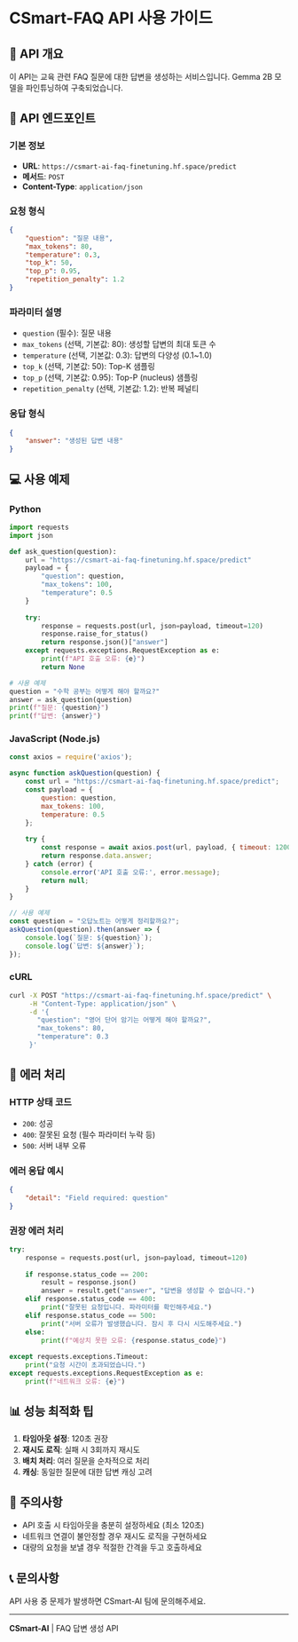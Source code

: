 # CSmart-FAQ API 사용 가이드

## 🚀 API 개요
이 API는 교육 관련 FAQ 질문에 대한 답변을 생성하는 서비스입니다. Gemma 2B 모델을 파인튜닝하여 구축되었습니다.

## 📡 API 엔드포인트

### 기본 정보
- **URL**: `https://csmart-ai-faq-finetuning.hf.space/predict`
- **메서드**: `POST`
- **Content-Type**: `application/json`

### 요청 형식
```json
{
    "question": "질문 내용",
    "max_tokens": 80,
    "temperature": 0.3,
    "top_k": 50,
    "top_p": 0.95,
    "repetition_penalty": 1.2
}
```

### 파라미터 설명
- `question` (필수): 질문 내용
- `max_tokens` (선택, 기본값: 80): 생성할 답변의 최대 토큰 수
- `temperature` (선택, 기본값: 0.3): 답변의 다양성 (0.1~1.0)
- `top_k` (선택, 기본값: 50): Top-K 샘플링
- `top_p` (선택, 기본값: 0.95): Top-P (nucleus) 샘플링
- `repetition_penalty` (선택, 기본값: 1.2): 반복 페널티

### 응답 형식
```json
{
    "answer": "생성된 답변 내용"
}
```

## 💻 사용 예제

### Python
```python
import requests
import json

def ask_question(question):
    url = "https://csmart-ai-faq-finetuning.hf.space/predict"
    payload = {
        "question": question,
        "max_tokens": 100,
        "temperature": 0.5
    }
    
    try:
        response = requests.post(url, json=payload, timeout=120)
        response.raise_for_status()
        return response.json()["answer"]
    except requests.exceptions.RequestException as e:
        print(f"API 호출 오류: {e}")
        return None

# 사용 예제
question = "수학 공부는 어떻게 해야 할까요?"
answer = ask_question(question)
print(f"질문: {question}")
print(f"답변: {answer}")
```

### JavaScript (Node.js)
```javascript
const axios = require('axios');

async function askQuestion(question) {
    const url = "https://csmart-ai-faq-finetuning.hf.space/predict";
    const payload = {
        question: question,
        max_tokens: 100,
        temperature: 0.5
    };
    
    try {
        const response = await axios.post(url, payload, { timeout: 120000 });
        return response.data.answer;
    } catch (error) {
        console.error('API 호출 오류:', error.message);
        return null;
    }
}

// 사용 예제
const question = "오답노트는 어떻게 정리할까요?";
askQuestion(question).then(answer => {
    console.log(`질문: ${question}`);
    console.log(`답변: ${answer}`);
});
```

### cURL
```bash
curl -X POST "https://csmart-ai-faq-finetuning.hf.space/predict" \
     -H "Content-Type: application/json" \
     -d '{
       "question": "영어 단어 암기는 어떻게 해야 할까요?",
       "max_tokens": 80,
       "temperature": 0.3
     }'
```

## 🔧 에러 처리

### HTTP 상태 코드
- `200`: 성공
- `400`: 잘못된 요청 (필수 파라미터 누락 등)
- `500`: 서버 내부 오류

### 에러 응답 예시
```json
{
    "detail": "Field required: question"
}
```

### 권장 에러 처리
```python
try:
    response = requests.post(url, json=payload, timeout=120)
    
    if response.status_code == 200:
        result = response.json()
        answer = result.get("answer", "답변을 생성할 수 없습니다.")
    elif response.status_code == 400:
        print("잘못된 요청입니다. 파라미터를 확인해주세요.")
    elif response.status_code == 500:
        print("서버 오류가 발생했습니다. 잠시 후 다시 시도해주세요.")
    else:
        print(f"예상치 못한 오류: {response.status_code}")
        
except requests.exceptions.Timeout:
    print("요청 시간이 초과되었습니다.")
except requests.exceptions.RequestException as e:
    print(f"네트워크 오류: {e}")
```

## 📊 성능 최적화 팁

1. **타임아웃 설정**: 120초 권장
2. **재시도 로직**: 실패 시 3회까지 재시도
3. **배치 처리**: 여러 질문을 순차적으로 처리
4. **캐싱**: 동일한 질문에 대한 답변 캐싱 고려

## 🚨 주의사항

- API 호출 시 타임아웃을 충분히 설정하세요 (최소 120초)
- 네트워크 연결이 불안정할 경우 재시도 로직을 구현하세요
- 대량의 요청을 보낼 경우 적절한 간격을 두고 호출하세요

## 📞 문의사항

API 사용 중 문제가 발생하면 CSmart-AI 팀에 문의해주세요.

---
**CSmart-AI** | FAQ 답변 생성 API
